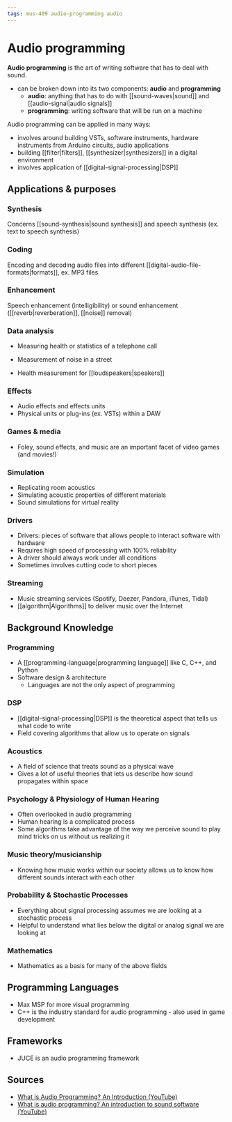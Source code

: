 ```yaml
---
tags: mus-409 audio-programming audio
---
```


# Audio programming

**Audio programming** is the art of writing software that has to deal with sound.

- can be broken down into its two components: **audio** and **programming**
  - **audio**: anything that has to do with [[sound-waves|sound]] and [[audio-signal|audio signals]]
  - **programming**: writing software that will be run on a machine

Audio programming can be applied in many ways:

- involves around building VSTs, software instruments, hardware instruments from Arduino circuits, audio applications
- building [[filter|filters]], [[synthesizer|synthesizers]] in a digital environment
- involves application of [[digital-signal-processing|DSP]]

## Applications & purposes

### Synthesis

Concerns [[sound-synthesis|sound synthesis]] and speech synthesis (ex. text to speech synthesis)

### Coding

Encoding and decoding audio files into different [[digital-audio-file-formats|formats]], ex. MP3 files

### Enhancement

Speech enhancement (intelligibility) or sound enhancement ([[reverb|reverberation]], [[noise]] removal)

### Data analysis

- Measuring health or statistics of a telephone call
- Measurement of noise in a street

- Health measurement for [[loudspeakers|speakers]]

### Effects

- Audio effects and effects units
- Physical units or plug-ins (ex. VSTs) within a DAW

### Games & media

- Foley, sound effects, and music are an important facet of video games (and movies!)

### Simulation

- Replicating room acoustics
- Simulating acoustic properties of different materials
- Sound simulations for virtual reality

### Drivers

- Drivers: pieces of software that allows people to interact software with hardware
- Requires high speed of processing with 100% reliability
- A driver should always work under all conditions
- Sometimes involves cutting code to short pieces

### Streaming

- Music streaming services (Spotify, Deezer, Pandora, iTunes, Tidal)
- [[algorithm|Algorithms]] to deliver music over the Internet

## Background Knowledge

### Programming

- A [[programming-language|programming language]] like C, C++, and Python
- Software design & architecture
  - Languages are not the only aspect of programming

### DSP

- [[digital-signal-processing|DSP]] is the theoretical aspect that tells us what code to write
- Field covering algorithms that allow us to operate on signals

### Acoustics

- A field of science that treats sound as a physical wave
- Gives a lot of useful theories that lets us describe how sound propagates within space

### Psychology & Physiology of Human Hearing

- Often overlooked in audio programming
- Human hearing is a complicated process
- Some algorithms take advantage of the way we perceive sound to play mind tricks on us without us realizing it

### Music theory/musicianship

- Knowing how music works within our society allows us to know how different sounds interact with each other

### Probability & Stochastic Processes

- Everything about signal processing assumes we are looking at a stochastic process
- Helpful to understand what lies below the digital or analog signal we are looking at

### Mathematics

- Mathematics as a basis for many of the above fields

## Programming Languages

- Max MSP for more visual programming
- C++ is the industry standard for audio programming - also used in game development

## Frameworks

- JUCE is an audio programming framework

## Sources

- [What is Audio Programming? An Introduction (YouTube)](https://www.youtube.com/watch?v=Kpk67-nfpR0)
- [What is audio programming? An introduction to sound software (YouTube)](https://www.youtube.com/watch?v=K-cV30eDCeE)
